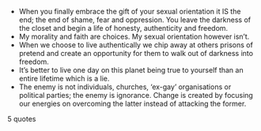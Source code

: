  - When you finally embrace the gift of your sexual orientation it IS the end; the end of shame, fear and oppression. You leave the darkness of the closet and begin a life of honesty, authenticity and freedom.
 - My morality and faith are choices. My sexual orientation however isn’t.
 - When we choose to live authentically we chip away at others prisons of pretend and create an opportunity for them to walk out of darkness into freedom.
 - It’s better to live one day on this planet being true to yourself than an entire lifetime which is a lie.
 - The enemy is not individuals, churches, ‘ex-gay’ organisations or political parties; the enemy is ignorance. Change is created by focusing our energies on overcoming the latter instead of attacking the former.

5 quotes